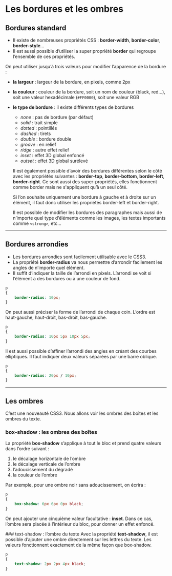 # Les bordures et les ombres

## Bordures standard

- Il existe de nombreuses propriétés CSS : **border-width**, **border-color**, **border-style**…
- Il est aussi possible d’utiliser la super propriété **border** qui regroupe l’ensemble de ces propriétés.

On peut utiliser jusqu’à trois valeurs pour modifier l’apparence de la bordure :
- **la largeur** : largeur de la bordure, en pixels, comme 2px
- **la couleur** : couleur de la bordure, soit un nom de couleur (black, red…), soit une valeur hexadécimale (`#FF0000`), soit une valeur RGB
- **le type de bordure** : il existe différents types de bordures
  - *none* : pas de bordure (par défaut)
  - *solid* : trait simple
  - *dotted* : pointillés
  - *dashed* : tirets
  - *double* : bordure double
  - *groove* : en relief
  - *ridge* : autre effet relief
  - *inset* : effet 3D global enfoncé
  - *outset* : effet 3D global surélevé

  Il est également possible d’avoir des bordures différentes selon le côté avec les propriétés suivantes : **border-top**, **border-bottom**, **border-left**, **border-right**.
  Ce sont aussi des super-propriétés, elles fonctionnent comme border mais ne s'appliquent qu’à un seul côté.

  Si l’on souhaite uniquement une bordure à gauche et à droite sur un élément, il faut donc utiliser les propriétés border-left et border-right.

  Il est possible de modifier les bordures des paragraphes mais aussi de n’importe quel type d’éléments comme les images, les textes importants comme `<strong>`, etc...

----

## Bordures arrondies

- Les bordures arrondies sont facilement utilisable avec le CSS3.
- La propriété **border-radius** va nous permettre d’arrondir facilement les angles de n’importe quel élément.
- Il suffit d’indiquer la taille de l’arrondi en pixels. L’arrondi se voit si l’élément a des bordures ou à une couleur de fond.

```css
p
{
    border-radius: 10px;
}
```

On peut aussi préciser la forme de l’arrondi de chaque coin. L’ordre est haut-gauche, haut-droit, bas-droit, bas-gauche.
```css
p
{
    border-radius: 10px 5px 10px 5px;
}
```

Il est aussi possible d’affiner l’arrondi des angles en créant des courbes elliptiques. Il faut indiquer deux valeurs séparées par une barre oblique.
```css
p
{
    border-radius: 20px / 10px;
}
```

----

## Les ombres

C’est une nouveauté CSS3. Nous allons voir les ombres des boîtes et les ombres du texte.

### box-shadow : les ombres des boîtes
La propriété **box-shadow** s’applique à tout le bloc et prend quatre valeurs dans l’ordre suivant :
1. le décalage horizontale de l’ombre
2. le décalage verticale de l’ombre
3. l’adoucissement du dégradé
4. la couleur de l’ombre

Par exemple, pour une ombre noir sans adoucissement, on écrira :
```css
p
{
    box-shadow: 6px 6px 0px black;
}
```

On peut ajouter une cinquième valeur facultative : **inset**. Dans ce cas, l’ombre sera placée à l’intérieur du bloc, pour donner un effet enfoncé.


### text-shadow : l’ombre du texte
Avec la propriété **text-shadow**, il est possible d’ajouter une ombre directement sur les lettres du texte. Les valeurs fonctionnent exactement de la même façon que box-shadow.
```css
p
{
    text-shadow: 2px 2px 4px black;
}
```
